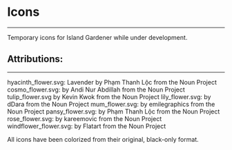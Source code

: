 # Icons
---
Temporary icons for Island Gardener while under development.

## Attributions:
---
hyacinth_flower.svg: Lavender by Phạm Thanh Lộc from the Noun Project
cosmo_flower.svg: by Andi Nur Abdillah from the Noun Project 
tulip_flower.svg by Kevin Kwok from the Noun Project
lily_flower.svg: by dDara from the Noun Project
mum_flower.svg: by emilegraphics from the Noun Project
pansy_flower.svg: by Phạm Thanh Lộc from the Noun Project
rose_flower.svg: by kareemovic from the Noun Project
windflower_flower.svg: by Flatart from the Noun Project

All icons have been colorized from their original, black-only format.
